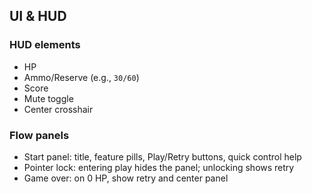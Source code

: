 ## UI & HUD

### HUD elements
- HP
- Ammo/Reserve (e.g., `30/60`)
- Score
- Mute toggle
- Center crosshair

### Flow panels
- Start panel: title, feature pills, Play/Retry buttons, quick control help
- Pointer lock: entering play hides the panel; unlocking shows retry
- Game over: on 0 HP, show retry and center panel


